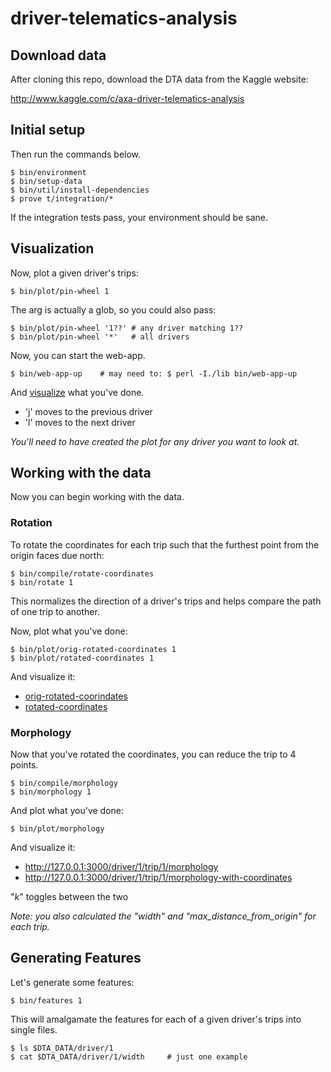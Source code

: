 # driver-telematics-analysis

## Download data

After cloning this repo, download the DTA data from the Kaggle website:

http://www.kaggle.com/c/axa-driver-telematics-analysis

## Initial setup

Then run the commands below.

```
$ bin/environment
$ bin/setup-data
$ bin/util/install-dependencies
$ prove t/integration/*
```

If the integration tests pass, your environment should be sane.

## Visualization

Now, plot a given driver's trips:

```
$ bin/plot/pin-wheel 1
```

The arg is actually a glob, so you could also pass:

```
$ bin/plot/pin-wheel '1??' # any driver matching 1??
$ bin/plot/pin-wheel '*'   # all drivers
```

Now, you can start the web-app.

```
$ bin/web-app-up    # may need to: $ perl -I./lib bin/web-app-up
```

And [visualize](http://127.0.0.1:3000/driver/1/pin-wheel) what you've done.

* 'j' moves to the previous driver
* 'l' moves to the next driver

*You'll need to have created the plot for any driver you want to look at.*

## Working with the data

Now you can begin working with the data.

### Rotation

To rotate the coordinates for each trip such that the furthest point from the origin faces due north:

```
$ bin/compile/rotate-coordinates
$ bin/rotate 1
```

This normalizes the direction of a driver's trips and helps compare the path of one trip to another.

Now, plot what you've done:

```
$ bin/plot/orig-rotated-coordinates 1
$ bin/plot/rotated-coordinates 1
```

And visualize it:
* [orig-rotated-coorindates](http://127.0.0.1:3000/driver/1/trip/1/orig-rotated-coordinates)
* [rotated-coordinates](http://127.0.0.1:3000/driver/1/trip/1/rotated-coordinates)

### Morphology

Now that you've rotated the coordinates, you can reduce the trip to 4 points.

```
$ bin/compile/morphology
$ bin/morphology 1
```

And plot what you've done:

```
$ bin/plot/morphology
```

And visualize it:

* http://127.0.0.1:3000/driver/1/trip/1/morphology
* http://127.0.0.1:3000/driver/1/trip/1/morphology-with-coordinates

"*k*" toggles between the two

*Note: you also calculated the "width" and "max_distance_from_origin" for each trip.*

## Generating Features

Let's generate some features:

```
$ bin/features 1
```

This will amalgamate the features for each of a given driver's trips into single files.

```
$ ls $DTA_DATA/driver/1
$ cat $DTA_DATA/driver/1/width     # just one example
```
